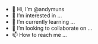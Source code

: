 - 👋 Hi, I’m @andymuns
- 👀 I’m interested in ...
- 🌱 I’m currently learning ...
- 💞️ I’m looking to collaborate on ...
- 📫 How to reach me ...

<!---
andymuns/andymuns is a ✨ special ✨ repository because its `README.md` (this file) appears on your GitHub profile.
You can click the Preview link to take a look at your changes.
--->
